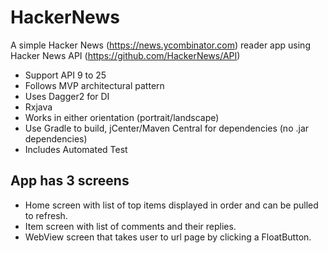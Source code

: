 # HackerNews
A simple Hacker News (https://news.ycombinator.com) reader app using Hacker News API (https://github.com/HackerNews/API)

-  Support API 9 to 25
-  Follows MVP architectural pattern
-  Uses Dagger2 for DI
-  Rxjava
-  Works in either orientation (portrait/landscape)
-  Use Gradle to build, jCenter/Maven Central for dependencies (no .jar dependencies)
-  Includes Automated Test

## App has 3 screens
- Home screen with list of top items displayed in order and can be pulled to refresh.
- Item screen with list of comments and their replies.
- WebView screen that takes user to url page by clicking a FloatButton.
